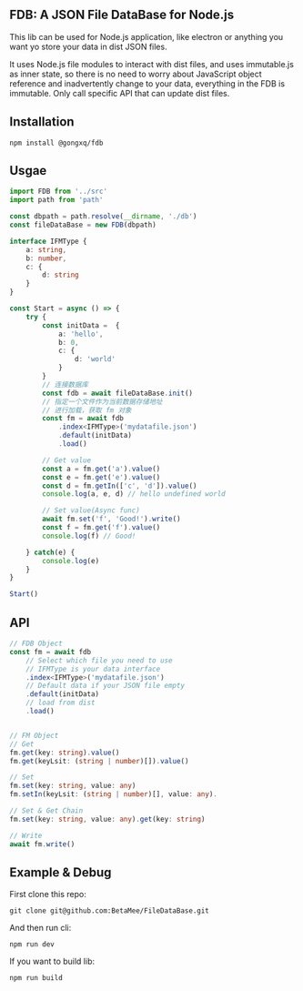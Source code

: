 ## FDB: A JSON File DataBase for Node.js

This lib can be used for Node.js application, like electron or anything you want yo store your data in dist JSON files.

It uses Node.js file modules to interact with dist files, and uses immutable.js as inner state, so there is no need to worry about JavaScript object reference and inadvertently change to your data, everything in the FDB is immutable. Only call specific API that can update dist files.

## Installation

`npm install @gongxq/fdb`

## Usgae

```ts
import FDB from '../src'
import path from 'path'

const dbpath = path.resolve(__dirname, './db')
const fileDataBase = new FDB(dbpath)

interface IFMType {
    a: string,
    b: number,
    c: {
        d: string
    }
}

const Start = async () => {
    try {
        const initData =  {
            a: 'hello',
            b: 0,
            c: {
                d: 'world'
            }
        }
        // 连接数据库
        const fdb = await fileDataBase.init()
        // 指定一个文件作为当前数据存储地址
        // 进行加载，获取 fm 对象
        const fm = await fdb
            .index<IFMType>('mydatafile.json')
            .default(initData)
            .load()

        // Get value
        const a = fm.get('a').value()
        const e = fm.get('e').value()
        const d = fm.getIn(['c', 'd']).value()
        console.log(a, e, d) // hello undefined world

        // Set value(Async func)
        await fm.set('f', 'Good!').write()
        const f = fm.get('f').value()
        console.log(f) // Good!

    } catch(e) {
        console.log(e)
    }
}

Start()
```

## API

```ts
// FDB Object
const fm = await fdb
    // Select which file you need to use
    // IFMType is your data interface
    .index<IFMType>('mydatafile.json')
    // Default data if your JSON file empty
    .default(initData)
    // load from dist
    .load()


// FM Object
// Get
fm.get(key: string).value()
fm.get(keyLsit: (string | number)[]).value()

// Set
fm.set(key: string, value: any)
fm.setIn(keyLsit: (string | number)[], value: any).

// Set & Get Chain
fm.set(key: string, value: any).get(key: string)

// Write
await fm.write()
```

## Example & Debug

First clone this repo:

`git clone git@github.com:BetaMee/FileDataBase.git`

And then run cli:

`npm run dev`

If you want to build lib:

`npm run build`

